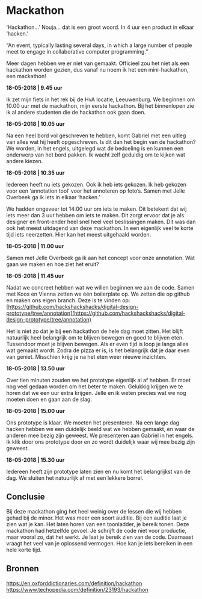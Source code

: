 # Mackathon

‘Hackathon…’ Nouja… dat is een groot woord. In 4 uur een product in elkaar ‘hacken.’

“An event, typically lasting several days, in which a large number of people meet to engage in collaborative computer programming.”

Meer dagen hebben we er niet van gemaakt. Officieel zou het niet als een hackathon worden gezien, dus vanaf nu noem ik het een mini-hackathon, een mackathon!

**18-05-2018 | 9.45 uur**

Ik zet mijn fiets in het rek bij de HvA locatie, Leeuwenburg. We beginnen om 10.00 uur met de mackathon, mijn eerste hackathon. Bij het binnenlopen zie ik al andere studenten die de hackathon ook gaan doen. 

**18-05-2018 | 10.05 uur**

Na een heel bord vol geschreven te hebben, komt Gabriel met een uitleg van alles wat hij heeft opgeschreven. Is dit dan het begin van de hackathon? We worden, in het engels, uitgelegd wat de bedoeling is en kunnen een onderwerp van het bord pakken. Ik wacht zelf geduldig om te kijken wat andere kiezen.

**18-05-2018 | 10.35 uur**

Iedereen heeft nu iets gekozen. Ook ik heb iets gekozen. Ik heb gekozen voor een ‘annotation tool’ voor het annoteren op foto’s. Samen met Jelle Overbeek ga ik iets in elkaar ‘hacken.’

We hadden ongeveer tot 14:00 uur om iets te maken. Dit betekent dat wij iets meer dan 3 uur hebben om iets te maken. Dit zorgt ervoor dat je als designer en front-ender heel snel heel veel beslissingen maken. Dit was dan ook het meest uitdagend van deze mackathon. In een eigenlijk veel te korte tijd iets neerzetten. Hier kan het meest uitgehaald worden. 

**18-05-2018 | 11.00 uur**

Samen met Jelle Overbeek ga ik aan het concept voor onze annotation. Wat gaan we maken en hoe ziet het eruit?

**18-05-2018 | 11.45 uur**

Nadat we concreet hebben wat we willen beginnen we aan de code. Samen met Koos en Vienna zetten we één boilerplate op. We zetten die op github en maken ons eigen branch. Deze is te vinden op: [https://github.com/hackshackshacks/digital-design-prototype/tree/annotation](https://github.com/hackshackshacks/digital-design-prototype/tree/annotation)

Het is niet zo dat je bij een hackathon de hele dag moet zitten. Het blijft natuurlijk heel belangrijk om te blijven bewegen en goed te blijven eten. Tussendoor moet je blijven bewegen. Als er even tijd is loop je langs alles wat gemaakt wordt. Zodra de pizza er is, is het belangrijk dat je daar even van geniet. Misschien krijg je na het eten weer nieuwe inzichten.

**18-05-2018 | 13.50 uur**

Over tien minuten zouden we het prototype eigenlijk al af hebben. Er moet nog veel gedaan worden om het beter te maken. Gelukkig krijgen we te horen dat we een uur extra krijgen. Jelle en ik weten precies wat we nog moeten doen en gaan aan de slag. 

**18-05-2018 | 15.00 uur**

Ons prototype is klaar. We moeten het presenteren. Na een lange dag hacken hebben we een duidelijk beeld wat we hebben gemaakt, en waar de anderen mee bezig zijn geweest. We presenteren aan Gabriel in het engels. Ik klik door ons prototype door en zo wordt duidelijk waar wij mee bezig zijn geweest. 

**18-05-2018 | 15.30 uur**

Iedereen heeft zijn prototype laten zien en nu komt het belangrijkst van de dag. We sluiten het natuurlijk af met een lekkere borrel.

## Conclusie

Bij deze mackathon ging het heel weinig over de lessen die wij hebben gehad bij de minor. Het was meer een soort auditie. Bij een auditie laat je zien wat je kan. Het laten horen van een toonladder, je bereik tonen. Deze mackathon had hetzelfde gevoel. Je schrijft de code niet voor productie, maar vooral zo, dat het werkt. Je laat je bereik zien van de code. Daarnaast vraagt het veel van je oplossend vermogen. Hoe kan je iets bereiken in een hele korte tijd. 

## Bronnen

https://en.oxforddictionaries.com/definition/hackathon
https://www.techopedia.com/definition/23193/hackathon

